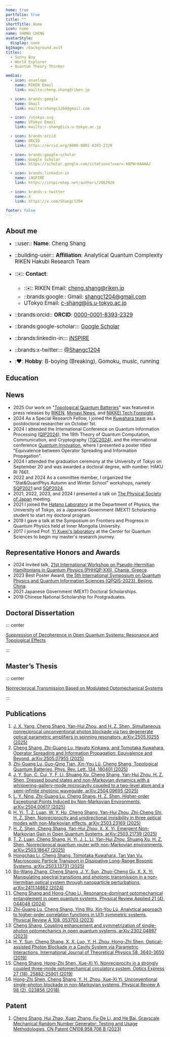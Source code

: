 ```yaml
---
home: true
portfolio: true
title: ""
shortTitle: Home
icon: home
name: SHANG CHENG
avatarStyle:
  display: none
bgImage: /background.avif
titles:
  - Sunny Boy
  - World Explorer
  - Quantum Theory Thinker

medias:
  - icon: envelope
    name: RIKEN Email
    link: mailto:cheng.shang@riken.jp

  - icon: brands:google
    name: Gmail
    link: mailto:shangc1204@gmail.com

  - icon: /utokyo.svg
    name: UTokyo Email
    link: mailto:c-shang@iis.u-tokyo.ac.jp

  - icon: brands:orcid
    name: ORCID
    link: https://orcid.org/0000-0001-8393-2329

  - icon: brands:google-scholar
    name: Google Scholar
    link: https://scholar.google.com/citations?user=-k8PWr8AAAAJ

  - icon: brands:linkedin-in
    name: iNSPIRE
    link: https://inspirehep.net/authors/2662928

  - icon: brands:x-twitter
    name: X
    link: https://x.com/Shangc1204

footer: false
---
```


## About me

<div style="font-size: 1.2em">

- ::user:: **Name**: Cheng Shang

- ::building-user:: **Affiliation**: Analytical Quantum Complexity RIKEN Hakubi Research Team

- ::envelope:: **Contact**:

  - ::envelope:: RIKEN Email: <cheng.shang@riken.jp>
  - ::brands:google:: Gmail: <shangc1204@gmail.com>
  - <VPIcon icon="/utokyo.svg" /> UTokyo Email: <c-shang@iis.u-tokyo.ac.jp>

- ::brands:orcid:: **ORCID**: [0000-0001-8393-2329](https://orcid.org/0000-0001-8393-2329)

- ::brands:google-scholar::: [Google Scholar](https://scholar.google.com/citations?user=-k8PWr8AAAAJ)

- ::brands:linkedin-in::: [iNSPIRE](https://inspirehep.net/authors/2662928)

- ::brands:x-twitter::: [@Shangc1204](https://x.com/Shangc1204)

- ::heart:: **Hobby**: B-boying (Breaking), Gomoku, music, running

</div>

## Education

<Experiences :items="experiences" />

## News

- 2025 Our work on "[Topological Quantum Batteries](https://journals.aps.org/prl/abstract/10.1103/PhysRevLett.134.180401)" was featured in press releases by [RIKEN](https://www.riken.jp/press/2025/20250513_2/index.html), [Mynavi News](https://news.mynavi.jp/techplus/article/20250514-3319145/), and [NIKKEI Tech Foresight](https://www.nikkei.com/prime/tech-foresight/article/DGXZQOUC235SW0T20C25A5000000).
- 2024 As a Special Research Fellow, I joined the [Kuwahara team](https://kuwahara-quantum.com/en/people/) as a postdoctoral researcher on October 1st.
- 2024 I attended the International Conference on Quantum Information Processing ([QIP2024](https://qip2024.tw/site/mypage.aspx?pid=263&lang=en&sid=1522)), the 19th Theory of Quantum Computation, Communication, and Cryptography ([TQC2024](https://tqc-conference.org/posters/?tgid=44)), and the international conference [Quantum Innovation](https://quantum-innovation2024.jp/program/poster_cc.html), where I presented a poster titled "Equivalence between Operator Spreading and Information Propagation".
- 2024 I attended the graduation ceremony at the University of Tokyo on September 20 and was awarded a doctoral degree, with number: HAKU RI 7661.
- 2022 and 2024 As a committee member, I organized the "Stat&QuantPhys Autumn and Winter School" workshops, namely [SQP2021](http://hatano-lab.iis.u-tokyo.ac.jp/manami/SQP2022/) and [SQP2024](http://hatano-lab.iis.u-tokyo.ac.jp/norihiro/SQP2024/).
- 2021, 2022, 2023, and 2024 I presented a talk on [The Physical Society of Japan](https://www.jps.or.jp/english/) meeting.
- 2021 I joined the [Hatano Laboratory](http://hatano-lab.iis.u-tokyo.ac.jp/index-e.html) at the Department of Physics, the University of Tokyo, as a Japanese Government (MEXT) Scholarship student to start my doctoral program.
- 2019 I gave a talk at the Symposium on Frontiers and Progress in Quantum Physics held at Inner Mongolia University.
- 2017 I joined Prof. [Yi Xuexi's laboratory](https://cqs.nenu.edu.cn/) at the Center for Quantum Sciences to begin my master's research journey.

## Representative Honors and Awards

- 2024 Invited talk, [21st International Workshop on Pseudo-Hermitian Hamiltonians in Quantum Physics (PHHQP-XXI), Chania, Greece](https://events.physics.uoc.gr/event/1/page/5-speakers).
- 2023 Best Poster Award, [the 5th International Symposium on Quantum Physics and Quantum Information Sciences (QPQIS-2023), Beijing, China](http://en.baqis.ac.cn/news/detail/?cid=1764).
- 2021 Japanese Government (MEXT) Doctoral Scholarships.
- 2019 Chinese National Scholarship for Postgraduates.

## Doctoral Dissertation

::: center

[Suppression of Decoherence in Open Quantum Systems: Resonance and Topological Effects](http://hatano-lab.iis.u-tokyo.ac.jp/thesis/dron2024/thesis_shang.pdf)

:::

## Master’s Thesis

::: center

[Nonreciprocal Transmission Based on Modulated Optomechanical Systems](https://service.cnki.net/KCMS/detail/detail.aspx?dbcode=CMFD&dbname=CMFD202101&filename=1020826922.nh&uniplatform=OVERSEA&v=sSt0KBptiamCrq479eV4U9pQ6d_R80JGZPYorfpc6t2brw3BtiU0cM6tkMERVLXW)

:::

## Publications

1. [J. X. Yang, Cheng Shang, Yan-Hui Zhou, and H. Z. Shen, Simultaneous nonreciprocal unconventional photon blockade via two degenerate optical parametric amplifiers in spinning resonators, arXiv:2505.10255 (2025)](https://arxiv.org/abs/2505.10255)
1. [Cheng Shang, Zhi-Guang Lu, Hayato Kinkawa, and Tomotaka Kuwahara, Operator Spreading and Information Propagation: Equivalence and Beyond, arXiv:2505.07955
(2025)](https://arxiv.org/abs/2505.07955)
1. [Zhi-Guang Lu, Guo-Qing Tian, Xin-You Lü, Cheng Shang, Topological Quantum Batteries, Phys. Rev. Lett. 134, 180401 (2025)](https://journals.aps.org/prl/abstract/10.1103/PhysRevLett.134.180401)
1. [J. Y. Sun, C. Cui, Y. F. Li, Shuang Xu, Cheng Shang, Yan-Hui Zhou, H. Z. Shen, Dressed bound states and non-Markovian dynamics with a whispering-gallery-mode microcavity coupled to a two-level atom and a semi-infinite photonic waveguide, arXiv:2504.09695 (2025)](https://arxiv.org/abs/2504.09695)
1. [L. Y. Ning, Zhi-Guang Lu, Cheng Shang, H. Z. Shen, Higher-order Exceptional Points Induced by Non-Markovian Environments, arXiv:2504.00617 (2025)](https://arxiv.org/abs/2504.00617)
1. [H. Yi, T. Z. Luan, W. Y. Hu, Cheng Shang, Yan-Hui Zhou, Zhi-Cheng Shi, H. Z. Shen, Nonreciprocity and unidirectional invisibility in three optical modes with non-Markovian effects, arXiv:2503.23169 (2025)](https://arxiv.org/abs/2503.23169)
1. [H. Z. Shen, Cheng Shang, Yan-Hui Zhou, X. X. Yi, Emergent Non-Markovian Gain in Open Quantum Systems, arXiv:2503.21739 (2025)](https://arxiv.org/abs/2503.21739)
1. [T. Z. Luan, Cheng Shang, H. Yi, J. L. Li, Yan-Hui Zhou, Shuang Xu, H. Z. Shen, Nonreciprocal quantum router with non-Markovian environments, arXiv:2503.18647 (2025)](https://arxiv.org/abs/2503.18647)
1. [Hongchao Li, Cheng Shang, Tomotaka Kuwahara, Tan Van Vu, Macroscopic Particle Transport in Dissipative Long-Range Bosonic Systems, arXiv:2503.13731 (2025)](https://arxiv.org/abs/2503.13731)
1. [Bo-Wang Zhang, Cheng Shang, J. Y. Sun, Zhuo-Cheng Gu, X. X. Yi, Manipulating spectral transitions and photonic transmission in a non-Hermitian optical system through nanoparticle perturbations, arXiv:2411.14862 (2024)](https://arxiv.org/abs/2411.14862)
1. [Cheng Shang and Hong-Chao Li, Resonance-dominant optomechanical entanglement in open quantum systems, Physical Review Applied 21 (4), 044048 (2024)](https://journals.aps.org/prapplied/abstract/10.1103/PhysRevApplied.21.044048)
1. [Zhi-Guang Lu, Cheng Shang, Ying Wu, Xin-You Lü, Analytical approach to higher-order correlation functions in U(1) symmetric systems, Physical Review A 108, 053703 (2023)](https://journals.aps.org/pra/abstract/10.1103/PhysRevA.108.053703)
1. [Cheng Shang, Coupling enhancement and symmetrization of single-photon optomechanics in open quantum systems, arXiv:2302.04897 (2023)](https://arxiv.org/abs/2302.04897)
1. [H. Y. Sun, Cheng Shang, X. X. Luo, Y. H. Zhou, Hong-Zhi Shen, Optical-assisted Photon Blockade in a Cavity System via Parametric Interactions, International Journal of Theoretical Physics 58, 3640-3650 (2019)](https://link.springer.com/article/10.1007/s10773-019-04229-x)
1. [Cheng Shang, Hong-Zhi Shen, Xue-Xi Yi, Nonreciprocity in a strongly coupled three-mode optomechanical circulatory system, Optics Express 27 (18), 25882-25901 (2019)](https://opg.optica.org/oe/fulltext.cfm?uri=oe-27-18-25882&id=417227)
1. [Hong-Zhi Shen, Cheng Shang, Y. H. Zhou, Xue-Xi Yi, Unconventional single-photon blockade in non-Markovian systems, Physical Review A 98 (2), 023856 (2018)](https://journals.aps.org/pra/abstract/10.1103/PhysRevA.98.023856)

## Patent

1. [Cheng Shang, Hui Zhao, Xuan Zhang, Fu-De Li, and He Bai, Grayscale Mechanical Random Number Generator: Testing and Usage Methodologies, CN Patent CN108,958,706 B (2023)](https://patents.google.com/patent/CN108958706B/en)

<script setup lang="ts">
const experiences = [
  {
    type: 'study',
    place: "The University of Tokyo, Japan",
    title: "Ph.D. with Prof. <a href='http://hatano-lab.iis.u-tokyo.ac.jp/index-e.html' target='_blank'>Naomichi Hatano</a>",
    time: "Oct. 2021 - Sep. 2024",
    content: "Department of Physics",
  },
  {
    type: 'study',
    place: "Students to Japan, China",
    time: "Oct. 2020 - Aug. 2021",
    content: "Preparatory School for Chinese<br>MEXT Doctoral Scholarship Candidate",
  },
  {
    type: 'study',
    place: "Northeast Normal University, China",
    time: "Sep. 2017 - June 2020",
    title: "Master of Science, with Prof. <a href='https://cqs.nenu.edu.cn/' target='_blank'>XueXi Yi</a>",
    description: "School of Physics",
  },
  {
    type: 'work',
    place: "Center for Quantum Computing, Analytical Quantum Complexity RIKEN Hakubi Research Team",
    time: "Api. 2023 - Sep. 2024",
    title: "Junior Research Associate, with Dr. <a href='https://kuwahara-quantum.com/en/' target='_blank'>Tomotaka Kuwahara</a>",
  },
  {
    type: 'work',
    place: "Center for Quantum Computing, Analytical Quantum Complexity RIKEN Hakubi Research Team",
    time: "Oct. 2024 - Present",
    title: "Postdoctoral Researcher, with Dr. <a href='https://kuwahara-quantum.com/en/' target='_blank'>Tomotaka Kuwahara</a>",
  },
];
</script>
